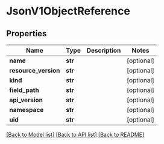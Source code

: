 # JsonV1ObjectReference


## Properties
Name | Type | Description | Notes
------------ | ------------- | ------------- | -------------
**name** | **str** |  | [optional] 
**resource_version** | **str** |  | [optional] 
**kind** | **str** |  | [optional] 
**field_path** | **str** |  | [optional] 
**api_version** | **str** |  | [optional] 
**namespace** | **str** |  | [optional] 
**uid** | **str** |  | [optional] 

[[Back to Model list]](../README.md#documentation-for-models) [[Back to API list]](../README.md#documentation-for-api-endpoints) [[Back to README]](../README.md)



